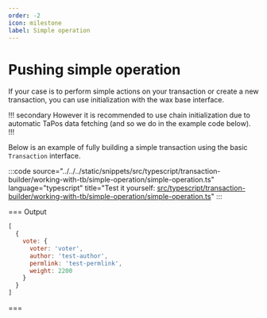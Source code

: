 ```yaml
---
order: -2
icon: milestone
label: Simple operation
---
```


# Pushing simple operation

If your case is to perform simple actions on your transaction or create a new transaction, you can use initialization with the wax base interface.

!!! secondary
However it is recommended to use chain initialization due to automatic TaPos data fetching (and so we do in the example code below).
!!!

Below is an example of fully building a simple transaction using the basic `Transaction` interface.

:::code source="../../../static/snippets/src/typescript/transaction-builder/working-with-tb/simple-operation/simple-operation.ts" language="typescript" title="Test it yourself: [src/typescript/transaction-builder/working-with-tb/simple-operation/simple-operation.ts](https://stackblitz.com/github/openhive-network/wax-doc-snippets?file=src%2Ftypescript%2Ftransaction-builder%2Fworking-with-tb%2Fsimple-operation%2Fsimple-operation.ts&startScript=test-tb-working-with-tb-simple-operation)" :::

=== Output

```javascript
[
  {
    vote: {
      voter: 'voter',
      author: 'test-author',
      permlink: 'test-permlink',
      weight: 2200
    }
  }
]
```

===
